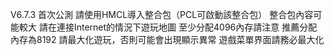V6.7.3
首次公測
請使用HMCL導入整合包（PCL可啟動該整合包）
整合包內容可能較大
請在連接Internet的情況下遊玩地圖
至少分配4096內存請注意
推薦分配內存為8192
請最大化遊玩，否則可能會出現顯示異常
遊戲菜單界面請務必最大化